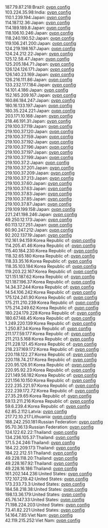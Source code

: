 187.79.87.218:Brazil: [ovpn config](vpn/187_79_87_218.ovpn)  
103.224.35.98:India: [ovpn config](vpn/103_224_35_98.ovpn)  
110.1.239.194:Japan: [ovpn config](vpn/110_1_239_194.ovpn)  
114.187.12.36:Japan: [ovpn config](vpn/114_187_12_36.ovpn)  
114.189.189.8:Japan: [ovpn config](vpn/114_189_189_8.ovpn)  
118.106.10.246:Japan: [ovpn config](vpn/118_106_10_246.ovpn)  
118.240.190.52:Japan: [ovpn config](vpn/118_240_190_52.ovpn)  
119.106.241.200:Japan: [ovpn config](vpn/119_106_241_200.ovpn)  
124.219.198.167:Japan: [ovpn config](vpn/124_219_198_167.ovpn)  
124.24.212.22:Japan: [ovpn config](vpn/124_24_212_22.ovpn)  
125.12.58.47:Japan: [ovpn config](vpn/125_12_58_47.ovpn)  
125.205.184.71:Japan: [ovpn config](vpn/125_205_184_71.ovpn)  
126.124.126.171:Japan: [ovpn config](vpn/126_124_126_171.ovpn)  
126.140.23.169:Japan: [ovpn config](vpn/126_140_23_169.ovpn)  
126.216.111.86:Japan: [ovpn config](vpn/126_216_111_86.ovpn)  
133.232.177.184:Japan: [ovpn config](vpn/133_232_177_184.ovpn)  
14.101.4.186:Japan: [ovpn config](vpn/14_101_4_186.ovpn)  
152.165.209.167:Japan: [ovpn config](vpn/152_165_209_167.ovpn)  
160.86.184.247:Japan: [ovpn config](vpn/160_86_184_247.ovpn)  
180.16.133.197:Japan: [ovpn config](vpn/180_16_133_197.ovpn)  
180.35.224.221:Japan: [ovpn config](vpn/180_35_224_221.ovpn)  
203.171.10.168:Japan: [ovpn config](vpn/203_171_10_168.ovpn)  
218.46.191.31:Japan: [ovpn config](vpn/218_46_191_31.ovpn)  
219.100.37.119:Japan: [ovpn config](vpn/219_100_37_119.ovpn)  
219.100.37.120:Japan: [ovpn config](vpn/219_100_37_120.ovpn)  
219.100.37.159:Japan: [ovpn config](vpn/219_100_37_159.ovpn)  
219.100.37.192:Japan: [ovpn config](vpn/219_100_37_192.ovpn)  
219.100.37.196:Japan: [ovpn config](vpn/219_100_37_196.ovpn)  
219.100.37.197:Japan: [ovpn config](vpn/219_100_37_197.ovpn)  
219.100.37.199:Japan: [ovpn config](vpn/219_100_37_199.ovpn)  
219.100.37.2:Japan: [ovpn config](vpn/219_100_37_2.ovpn)  
219.100.37.201:Japan: [ovpn config](vpn/219_100_37_201.ovpn)  
219.100.37.209:Japan: [ovpn config](vpn/219_100_37_209.ovpn)  
219.100.37.213:Japan: [ovpn config](vpn/219_100_37_213.ovpn)  
219.100.37.60:Japan: [ovpn config](vpn/219_100_37_60.ovpn)  
219.100.37.63:Japan: [ovpn config](vpn/219_100_37_63.ovpn)  
219.100.37.83:Japan: [ovpn config](vpn/219_100_37_83.ovpn)  
219.100.37.85:Japan: [ovpn config](vpn/219_100_37_85.ovpn)  
219.100.37.87:Japan: [ovpn config](vpn/219_100_37_87.ovpn)  
219.109.199.158:Japan: [ovpn config](vpn/219_109_199_158.ovpn)  
221.241.198.246:Japan: [ovpn config](vpn/221_241_198_246.ovpn)  
49.250.12.173:Japan: [ovpn config](vpn/49_250_12_173.ovpn)  
60.113.127.251:Japan: [ovpn config](vpn/60_113_127_251.ovpn)  
60.90.247.212:Japan: [ovpn config](vpn/60_90_247_212.ovpn)  
92.202.137.19:Japan: [ovpn config](vpn/92_202_137_19.ovpn)  
112.161.94.159:Korea Republic of: [ovpn config](vpn/112_161_94_159.ovpn)  
114.205.41.46:Korea Republic of: [ovpn config](vpn/114_205_41_46.ovpn)  
115.40.184.230:Korea Republic of: [ovpn config](vpn/115_40_184_230.ovpn)  
118.32.65.180:Korea Republic of: [ovpn config](vpn/118_32_65_180.ovpn)  
118.33.35.16:Korea Republic of: [ovpn config](vpn/118_33_35_16.ovpn)  
118.35.103.184:Korea Republic of: [ovpn config](vpn/118_35_103_184.ovpn)  
119.203.22.167:Korea Republic of: [ovpn config](vpn/119_203_22_167.ovpn)  
121.151.187.62:Korea Republic of: [ovpn config](vpn/121_151_187_62.ovpn)  
121.187.196.37:Korea Republic of: [ovpn config](vpn/121_187_196_37.ovpn)  
14.34.37.244:Korea Republic of: [ovpn config](vpn/14_34_37_244.ovpn)  
14.54.106.242:Korea Republic of: [ovpn config](vpn/14_54_106_242.ovpn)  
175.124.241.90:Korea Republic of: [ovpn config](vpn/175_124_241_90.ovpn)  
175.211.210.239:Korea Republic of: [ovpn config](vpn/175_211_210_239.ovpn)  
175.214.249.62:Korea Republic of: [ovpn config](vpn/175_214_249_62.ovpn)  
180.224.179.228:Korea Republic of: [ovpn config](vpn/180_224_179_228.ovpn)  
180.67.148.45:Korea Republic of: [ovpn config](vpn/180_67_148_45.ovpn)  
1.249.220.139:Korea Republic of: [ovpn config](vpn/1_249_220_139.ovpn)  
1.250.87.34:Korea Republic of: [ovpn config](vpn/1_250_87_34.ovpn)  
211.177.59.177:Korea Republic of: [ovpn config](vpn/211_177_59_177.ovpn)  
211.213.5.168:Korea Republic of: [ovpn config](vpn/211_213_5_168.ovpn)  
211.228.121.45:Korea Republic of: [ovpn config](vpn/211_228_121_45.ovpn)  
218.237.169.172:Korea Republic of: [ovpn config](vpn/218_237_169_172.ovpn)  
220.118.122.27:Korea Republic of: [ovpn config](vpn/220_118_122_27.ovpn)  
220.118.74.217:Korea Republic of: [ovpn config](vpn/220_118_74_217.ovpn)  
220.95.126.91:Korea Republic of: [ovpn config](vpn/220_95_126_91.ovpn)  
220.95.92.23:Korea Republic of: [ovpn config](vpn/220_95_92_23.ovpn)  
221.149.56.182:Korea Republic of: [ovpn config](vpn/221_149_56_182.ovpn)  
221.156.10.150:Korea Republic of: [ovpn config](vpn/221_156_10_150.ovpn)  
222.235.221.97:Korea Republic of: [ovpn config](vpn/222_235_221_97.ovpn)  
222.239.172.72:Korea Republic of: [ovpn config](vpn/222_239_172_72.ovpn)  
27.35.29.65:Korea Republic of: [ovpn config](vpn/27_35_29_65.ovpn)  
59.13.211.216:Korea Republic of: [ovpn config](vpn/59_13_211_216.ovpn)  
59.6.239.4:Korea Republic of: [ovpn config](vpn/59_6_239_4.ovpn)  
62.85.2.112:Latvia: [ovpn config](vpn/62_85_2_112.ovpn)  
217.72.10.217:Lithuania: [ovpn config](vpn/217_72_10_217.ovpn)  
188.242.250.181:Russian Federation: [ovpn config](vpn/188_242_250_181.ovpn)  
95.70.36.13:Russian Federation: [ovpn config](vpn/95_70_36_13.ovpn)  
124.122.62.22:Thailand: [ovpn config](vpn/124_122_62_22.ovpn)  
134.236.105.37:Thailand: [ovpn config](vpn/134_236_105_37.ovpn)  
171.5.24.246:Thailand: [ovpn config](vpn/171_5_24_246.ovpn)  
184.22.209.173:Thailand: [ovpn config](vpn/184_22_209_173.ovpn)  
184.22.212.51:Thailand: [ovpn config](vpn/184_22_212_51.ovpn)  
49.228.118.20:Thailand: [ovpn config](vpn/49_228_118_20.ovpn)  
49.228.167.92:Thailand: [ovpn config](vpn/49_228_167_92.ovpn)  
49.228.16.186:Thailand: [ovpn config](vpn/49_228_16_186.ovpn)  
161.202.144.236:United States: [ovpn config](vpn/161_202_144_236.ovpn)  
172.107.219.42:United States: [ovpn config](vpn/172_107_219_42.ovpn)  
173.233.73.3:United States: [ovpn config](vpn/173_233_73_3.ovpn)  
184.58.218.38:United States: [ovpn config](vpn/184_58_218_38.ovpn)  
198.13.36.179:United States: [ovpn config](vpn/198_13_36_179.ovpn)  
45.76.147.33:United States: [ovpn config](vpn/45_76_147_33.ovpn)  
71.198.224.203:United States: [ovpn config](vpn/71_198_224_203.ovpn)  
73.41.82.221:United States: [ovpn config](vpn/73_41_82_221.ovpn)  
14.164.7.85:Viet Nam: [ovpn config](vpn/14_164_7_85.ovpn)  
42.119.215.252:Viet Nam: [ovpn config](vpn/42_119_215_252.ovpn)  
